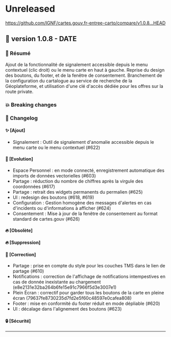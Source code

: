 # Unreleased

<https://github.com/IGNF/cartes.gouv.fr-entree-carto/compare/v1.0.8...HEAD>

## 🔖 version 1.0.8 - __DATE__

### 🎉 Résumé

Ajout de la fonctionnalité de signalement accessible depuis le menu contextuel (clic droit) ou le menu carte en haut à gauche. Reprise du design des boutons, du footer, et de la fenêtre de consentement.
Branchement de la configuration du cartalogue au service de recherche de la Géoplateforme, et utilisation d'une clé d'accès dédiée pour les offres sur la route private.

### 💥 Breaking changes

### 📖 Changelog

#### ✨ [Ajout]

- Signalement : Outil de signalement d'anomalie accessible depuis le menu carte ou le menu contextuel (#622) 

#### 🔨 [Evolution]

- Espace Personnel : en mode connecté, enregistrement automatique des imports de données vectorielles (#603)
- Partage : réduction du nombre de chiffres après la virgule des coordonnées (#617)
- Partage : retrait des widgets permanents du permalien (#625)
- UI : redesign des boutons (#618, #619)
- Configuration : Gestion homogène des messages d'alertes en cas d'incidents ou d'informations à afficher (#624)
- Consentement : Mise à jour de la fenêtre de consentement au format standard de cartes.gouv (#626)

#### 🔥 [Obsolète]

#### 🔥 [Suppression]

#### 🐛 [Correction]

- Partage : prise en compte du style pour les couches TMS dans le lien de partage (#610)
- Notifications : correction de l'affichage de notifications intempestives en cas de donnée inexistante au chargement (e8e2131e32ba264b6fe15e91c7966f5d3e3007e1)
- Plein Écran : correctif pour garder tous les boutons de la carte en pleine écran (79637fe8730235d7fd2e5f60c48597e0cafea808)
- Footer : mise en conformité du footer réduit en mode dépliable (#620)
- UI : décalage dans l'alignement des boutons (#623)

#### 🔒 [Sécurité]

---
